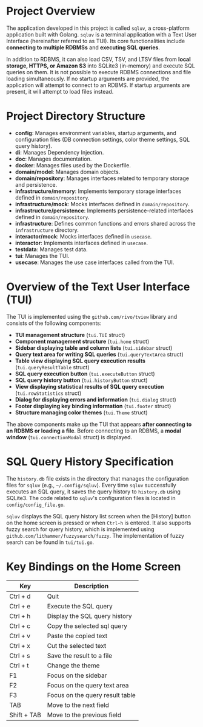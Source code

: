 # **Project Overview**  

The application developed in this project is called `sqluv`, a cross-platform application built with Golang. `sqluv` is a terminal application with a Text User Interface (hereinafter referred to as TUI). Its core functionalities include **connecting to multiple RDBMSs** and **executing SQL queries**.  

In addition to RDBMS, it can also load CSV, TSV, and LTSV files from **local storage, HTTPS, or Amazon S3** into SQLite3 (in-memory) and execute SQL queries on them. It is not possible to execute RDBMS connections and file loading simultaneously. If no startup arguments are provided, the application will attempt to connect to an RDBMS. If startup arguments are present, it will attempt to load files instead.  

# **Project Directory Structure**  

- **config**: Manages environment variables, startup arguments, and configuration files (DB connection settings, color theme settings, SQL query history).  
- **di**: Manages Dependency Injection.  
- **doc**: Manages documentation.  
- **docker**: Manages files used by the Dockerfile.  
- **domain/model**: Manages domain objects.  
- **domain/repository**: Manages interfaces related to temporary storage and persistence.  
- **infrastructure/memory**: Implements temporary storage interfaces defined in `domain/repository`.  
- **infrastructure/mock**: Mocks interfaces defined in `domain/repository`.  
- **infrastructure/persistence**: Implements persistence-related interfaces defined in `domain/repository`.  
- **infrastructure**: Defines common functions and errors shared across the `infrastructure` directory.  
- **interactor/mock**: Mocks interfaces defined in `usecase`.  
- **interactor**: Implements interfaces defined in `usecase`.  
- **testdata**: Manages test data.  
- **tui**: Manages the TUI.  
- **usecase**: Manages the use case interfaces called from the TUI.  

# **Overview of the Text User Interface (TUI)**  

The TUI is implemented using the `github.com/rivo/tview` library and consists of the following components:  

- **TUI management structure** (`tui.TUI` struct)  
- **Component management structure** (`tui.home` struct)  
- **Sidebar displaying table and column lists** (`tui.sidebar` struct)  
- **Query text area for writing SQL queries** (`tui.queryTextArea` struct)  
- **Table view displaying SQL query execution results** (`tui.queryResultTable` struct)  
- **SQL query execution button** (`tui.executeButton` struct)  
- **SQL query history button** (`tui.historyButton` struct)  
- **View displaying statistical results of SQL query execution** (`tui.rowStatistics` struct)  
- **Dialog for displaying errors and information** (`tui.dialog` struct)  
- **Footer displaying key binding information** (`tui.footer` struct)  
- **Structure managing color themes** (`tui.Theme` struct)  

The above components make up the TUI that appears **after connecting to an RDBMS or loading a file**. Before connecting to an RDBMS, a **modal window** (`tui.connectionModal` struct) is displayed.

# SQL Query History Specification

The `history.db` file exists in the directory that manages the configuration files for `sqluv` (e.g., `~/.config/sqluv`). Every time `sqluv` successfully executes an SQL query, it saves the query history to `history.db` using SQLite3. The code related to `sqluv`'s configuration files is located in `config/config_file.go`.

`sqluv` displays the SQL query history list screen when the [History] button on the home screen is pressed or when `Ctrl-h` is entered. It also supports fuzzy search for query history, which is implemented using `github.com/lithammer/fuzzysearch/fuzzy`. The implementation of fuzzy search can be found in `tui/tui.go`.

# **Key Bindings on the Home Screen**

| Key | Description |
| --- | --- |
| Ctrl + d | Quit |
| Ctrl + e | Execute the SQL query |
| Ctrl + h | Display the SQL query history |
| Ctrl + c | Copy the selected sql query |
| Ctrl + v | Paste the copied text |
| Ctrl + x | Cut the selected text |
| Ctrl + s | Save the result to a file |
| Ctrl + t | Change the theme |
| F1       | Focus on the sidebar |
| F2       | Focus on the query text area |
| F3       | Focus on the query result table |
| TAB | Move to the next field |
| Shift + TAB | Move to the previous field |
